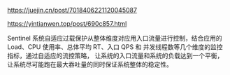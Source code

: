 https://juejin.cn/post/7018406221120045087

https://yintianwen.top/post/690c857.html

Sentinel 系统自适应过载保护从整体维度对应用入口流量进行控制，结合应用的 Load、CPU 使用率、总体平均 RT、入口 QPS 和
并发线程数等几个维度的监控指标，通过自适应的流控策略，
让系统的入口流量和系统的负载达到一个平衡，让系统尽可能跑在最大吞吐量的同时保证系统整体的稳定性。